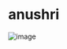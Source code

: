 # anushri

![image](https://github.com/user-attachments/assets/468d0f75-4635-4c8a-b787-0b720ff1f285)
